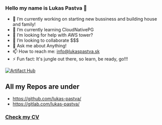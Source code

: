 ### Hello my name is Lukas Pastva 👋

- 🔭 I’m currently working on starting new bussiness and building house and family!
- 🌱 I’m currently learning CloudNativePG
- 🤔 I’m looking for help with AWS tower?
- 👯 I’m looking to collaborate $$$
- 💬 Ask me about Anything!
- 📫 How to reach me: info@lukaspastva.sk
- ⚡ Fun fact: It's jungle out there, so learn, be ready, go!!!
 
 [![Artifact Hub](https://img.shields.io/endpoint?url=https://artifacthub.io/badge/repository/helm-chartie)](https://artifacthub.io/packages/search?repo=helm-chartie)

## All my Repos are under 
 - https://github.com/lukas-pastva/
 - https://gitlab.com/lukas-pastva/
 
### [Check my CV](https://cv.tronic.sk)